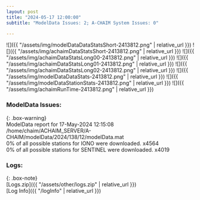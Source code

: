 ```yaml
---
layout: post
title: "2024-05-17 12:00:00"
subtitle: "ModelData Issues: 2; A-CHAIM System Issues: 0"

---
```


![]({{ "/assets/img/modelDataDataStatsShort-2413812.png" | relative_url }})
![]({{ "/assets/img/achaimDataStatsShort-2413812.png" | relative_url }})
![]({{ "/assets/img/achaimDataStatsLong00-2413812.png" | relative_url }})
![]({{ "/assets/img/achaimDataStatsLong01-2413812.png" | relative_url }})
![]({{ "/assets/img/achaimDataStatsLong02-2413812.png" | relative_url }})
![]({{ "/assets/img/modelDataDataStats-2413812.png" | relative_url }})
![]({{ "/assets/img/modelDataStationStats-2413812.png" | relative_url }})
![]({{ "/assets/img/achaimRunTime-2413812.png" | relative_url }})


### ModelData Issues:  
  
{: .box-warning}  
 ModelData report for 17-May-2024 12:15:08   
 /home/chaim/ACHAIM_SERVER/A-CHAIM/modelData/2024/138/12/modelData.mat   
 0% of all possible stations for IONO were downloaded. x4564   
 0% of all possible stations for SENTINEL were downloaded. x4019   
  


### Logs:  
  
{: .box-note}  
[Logs.zip]({{ "/assets/other/logs.zip" | relative_url }})  
[Log Info]({{ "/logInfo" | relative_url }})  
